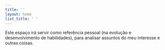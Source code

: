 ```yaml
---
title: ''
layout: home
list_title: ' '
---
```


Este espaço irá servir como referência pessoal (na evolução e desenvolvimento de habilidades), para analisar assuntos do meu interesse e outras coisas.
